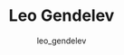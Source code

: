 ---
# this is autogenerated: do not edit
title: Leo Gendelev
author: leo_gendelev
layout: author-bio
jobtitle: Grad Student; Fletcher Jones Fellow
bio: biophysics
type: member
excerpt: "Leo came into the micro-world of molecules and cells at UCSF from the macro-world of computational astrophysics at UC Santa Cruz where he obtained his B.Sc. deg"
header:
  teaser: /assets/images/people/bio-gendelev.jpg
papers: 
    - title: A Simple Representation of Three-Dimensional Molecular Structure
      excerpt: Axen SD, Huang XP, Caceres EL, <u>Gendelev L</u>, Roth BL, Keiser MJ. __J Med Chem__. 2017 Sep 14.
      link: "https://doi.org/10.1021/acs.jmedchem.7b00696"

    - title: Zebrafish behavioral profiling identifies multitarget antipsychotic-like compounds
      excerpt: Bruni G, Rennekamp AJ, Velenich A, McCarroll M, <u>Gendelev L</u>, Fertsch E, Taylor J, Lakhani P, Lensen D, Evron T, Lorello PJ, Huang XP, Kolczewski S, Carey G, Caldarone BJ, Prinssen E, Roth BL, Keiser MJ, Peterson RT, Kokel D. __Nat Chem Biol__. 2016 Jul.
      link: "https://doi.org/10.1038/nchembio.2097"

    - title: Leveraging Large-scale Behavioral Profiling in Zebrafish to Explore Neuroactive Polypharmacology
      excerpt: McCarroll MN, <u>Gendelev L</u>, Keiser MJ, Kokel D. __ACS Chem Biol__. 2016 Apr 15.
      link: "https://doi.org/10.1021/acschembio.5b00800"

---